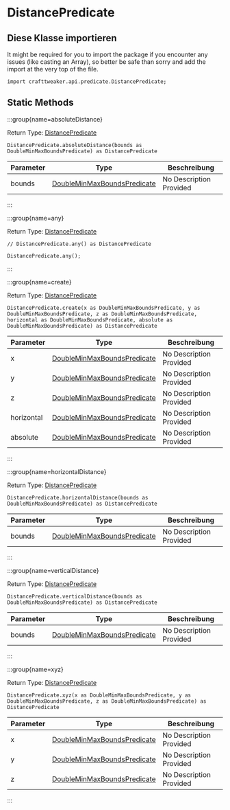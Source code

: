 # DistancePredicate

## Diese Klasse importieren

It might be required for you to import the package if you encounter any issues (like casting an Array), so better be safe than sorry and add the import at the very top of the file.
```zenscript
import crafttweaker.api.predicate.DistancePredicate;
```


## Static Methods

:::group{name=absoluteDistance}

Return Type: [DistancePredicate](/vanilla/api/predicate/DistancePredicate)

```zenscript
DistancePredicate.absoluteDistance(bounds as DoubleMinMaxBoundsPredicate) as DistancePredicate
```

| Parameter | Type                                                                              | Beschreibung            |
| --------- | --------------------------------------------------------------------------------- | ----------------------- |
| bounds    | [DoubleMinMaxBoundsPredicate](/vanilla/api/predicate/DoubleMinMaxBoundsPredicate) | No Description Provided |


:::

:::group{name=any}

Return Type: [DistancePredicate](/vanilla/api/predicate/DistancePredicate)

```zenscript
// DistancePredicate.any() as DistancePredicate

DistancePredicate.any();
```

:::

:::group{name=create}

Return Type: [DistancePredicate](/vanilla/api/predicate/DistancePredicate)

```zenscript
DistancePredicate.create(x as DoubleMinMaxBoundsPredicate, y as DoubleMinMaxBoundsPredicate, z as DoubleMinMaxBoundsPredicate, horizontal as DoubleMinMaxBoundsPredicate, absolute as DoubleMinMaxBoundsPredicate) as DistancePredicate
```

| Parameter  | Type                                                                              | Beschreibung            |
| ---------- | --------------------------------------------------------------------------------- | ----------------------- |
| x          | [DoubleMinMaxBoundsPredicate](/vanilla/api/predicate/DoubleMinMaxBoundsPredicate) | No Description Provided |
| y          | [DoubleMinMaxBoundsPredicate](/vanilla/api/predicate/DoubleMinMaxBoundsPredicate) | No Description Provided |
| z          | [DoubleMinMaxBoundsPredicate](/vanilla/api/predicate/DoubleMinMaxBoundsPredicate) | No Description Provided |
| horizontal | [DoubleMinMaxBoundsPredicate](/vanilla/api/predicate/DoubleMinMaxBoundsPredicate) | No Description Provided |
| absolute   | [DoubleMinMaxBoundsPredicate](/vanilla/api/predicate/DoubleMinMaxBoundsPredicate) | No Description Provided |


:::

:::group{name=horizontalDistance}

Return Type: [DistancePredicate](/vanilla/api/predicate/DistancePredicate)

```zenscript
DistancePredicate.horizontalDistance(bounds as DoubleMinMaxBoundsPredicate) as DistancePredicate
```

| Parameter | Type                                                                              | Beschreibung            |
| --------- | --------------------------------------------------------------------------------- | ----------------------- |
| bounds    | [DoubleMinMaxBoundsPredicate](/vanilla/api/predicate/DoubleMinMaxBoundsPredicate) | No Description Provided |


:::

:::group{name=verticalDistance}

Return Type: [DistancePredicate](/vanilla/api/predicate/DistancePredicate)

```zenscript
DistancePredicate.verticalDistance(bounds as DoubleMinMaxBoundsPredicate) as DistancePredicate
```

| Parameter | Type                                                                              | Beschreibung            |
| --------- | --------------------------------------------------------------------------------- | ----------------------- |
| bounds    | [DoubleMinMaxBoundsPredicate](/vanilla/api/predicate/DoubleMinMaxBoundsPredicate) | No Description Provided |


:::

:::group{name=xyz}

Return Type: [DistancePredicate](/vanilla/api/predicate/DistancePredicate)

```zenscript
DistancePredicate.xyz(x as DoubleMinMaxBoundsPredicate, y as DoubleMinMaxBoundsPredicate, z as DoubleMinMaxBoundsPredicate) as DistancePredicate
```

| Parameter | Type                                                                              | Beschreibung            |
| --------- | --------------------------------------------------------------------------------- | ----------------------- |
| x         | [DoubleMinMaxBoundsPredicate](/vanilla/api/predicate/DoubleMinMaxBoundsPredicate) | No Description Provided |
| y         | [DoubleMinMaxBoundsPredicate](/vanilla/api/predicate/DoubleMinMaxBoundsPredicate) | No Description Provided |
| z         | [DoubleMinMaxBoundsPredicate](/vanilla/api/predicate/DoubleMinMaxBoundsPredicate) | No Description Provided |


:::

